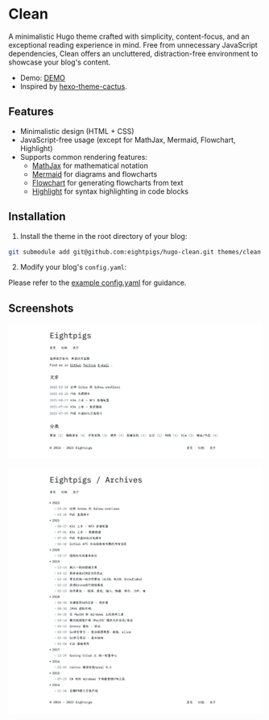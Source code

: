 # Clean

A minimalistic Hugo theme crafted with simplicity, content-focus, and an exceptional reading experience in mind. Free from unnecessary JavaScript dependencies, Clean offers an uncluttered, distraction-free environment to showcase your blog's content.

- Demo: [DEMO](https://eightpigs.io)
- Inspired by [hexo-theme-cactus](https://github.com/probberechts/hexo-theme-cactus).

## Features

- Minimalistic design (HTML + CSS)
- JavaScript-free usage (except for MathJax, Mermaid, Flowchart, Highlight)
- Supports common rendering features:
  - [MathJax](https://github.com/mathjax/MathJax) for mathematical notation
  - [Mermaid](https://github.com/mermaid-js/mermaid) for diagrams and flowcharts
  - [Flowchart](https://github.com/adrai/flowchart.js) for generating flowcharts from text
  - [Highlight](https://github.com/highlightjs/highlight.js) for syntax highlighting in code blocks

## Installation

1. Install the theme in the root directory of your blog:
```bash
git submodule add git@github.com:eightpigs/hugo-clean.git themes/clean
```

2. Modify your blog's `config.yaml`:

Please refer to the [example config.yaml](./config.yaml) for guidance.

## Screenshots

![home page](screenshots/home.png)

![archives or list page](screenshots/archives.png)
